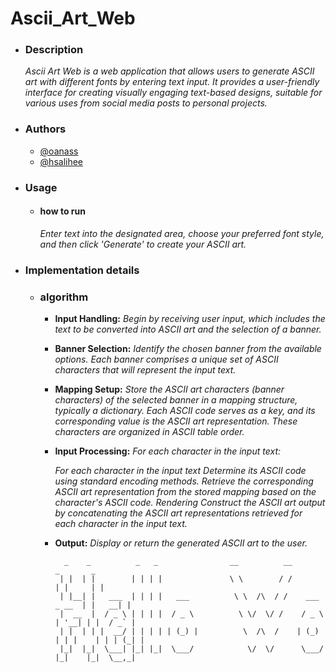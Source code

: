  # Ascii_Art_Web

 - ### **Description**

    *Ascii Art Web is a web application that allows users to generate ASCII art with different fonts by entering text input. It provides a user-friendly interface for creating visually engaging text-based designs, suitable for various uses from social media posts to personal projects.*

- ### **Authors**

  -  [@oanass](https://learn.zone01oujda.ma/git/oanass)
  -  [@hsalihee](https://learn.zone01oujda.ma/git/hsalihee)

- ### **Usage**

  - #### how to run

    *Enter text into the designated area, choose your preferred font style, and then click 'Generate' to create your ASCII art.*


- ### **Implementation details**

  - ### algorithm

    - **Input Handling:** *Begin by receiving user input, which includes the text to be converted into ASCII art and the selection of a banner.*

    - **Banner Selection:** *Identify the chosen banner from the available options. Each banner comprises a unique set of ASCII characters that will represent the input text.*

    - **Mapping Setup:** *Store the ASCII art characters (banner characters) of the selected banner in a mapping structure, typically a dictionary. Each ASCII code serves as a key, and its corresponding value is the ASCII art representation. These characters are organized in ASCII table order.*

    - **Input Processing:** *For each character in the input text:*

        *For each character in the input text Determine its ASCII code using standard encoding methods. Retrieve the corresponding ASCII art representation from the stored mapping based on the character's ASCII code. Rendering Construct the ASCII art output by concatenating the ASCII art representations retrieved for each character in the input text.*

     - **Output:** *Display or return the generated ASCII art to the user.*


             _    _          _   _                __          __                 _       _  
            | |  | |        | | | |               \ \        / /                | |     | | 
            | |__| |   ___  | | | |   ___          \ \  /\  / /    ___    _ __  | |   __| | 
            |  __  |  / _ \ | | | |  / _ \          \ \/  \/ /    / _ \  | '__| | |  / _` | 
            | |  | | |  __/ | | | | | (_) |          \  /\  /    | (_) | | |    | | | (_| | 
            |_|  |_|  \___| |_| |_|  \___/            \/  \/      \___/  |_|    |_|  \__,_| 
